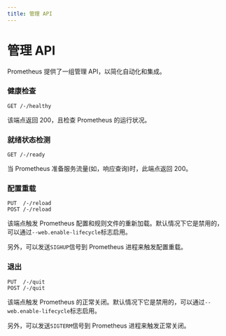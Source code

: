 ```yaml
---
title: 管理 API
---
```


# 管理 API

Prometheus 提供了一组管理 API，以简化自动化和集成。

### 健康检查 <a id="health-check"></a>

```text
GET /-/healthy
```

该端点返回 200，且检查 Prometheus 的运行状况。

### 就绪状态检测 <a id="readiness-check"></a>

```text
GET /-/ready
```

当 Prometheus 准备服务流量\(如，响应查询\)时，此端点返回 200。

### 配置重载 <a id="reload"></a>

```text
PUT  /-/reload
POST /-/reload
```

该端点触发 Prometheus 配置和规则文件的重新加载。默认情况下它是禁用的，可以通过`--web.enable-lifecycle`标志启用。

另外，可以发送`SIGHUP`信号到 Prometheus 进程来触发配置重载。

### 退出 <a id="quit"></a>

```text
PUT  /-/quit
POST /-/quit
```

该端点触发 Prometheus 的正常关闭。默认情况下它是禁用的，可以通过`--web.enable-lifecycle`标志启用。

另外，可以发送`SIGTERM`信号到 Prometheus 进程来触发正常关闭。

